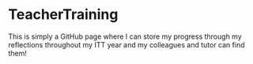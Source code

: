 # TeacherTraining
This is simply a GitHub page where I can store my progress through my reflections throughout my ITT year and my colleagues and tutor can find them!
